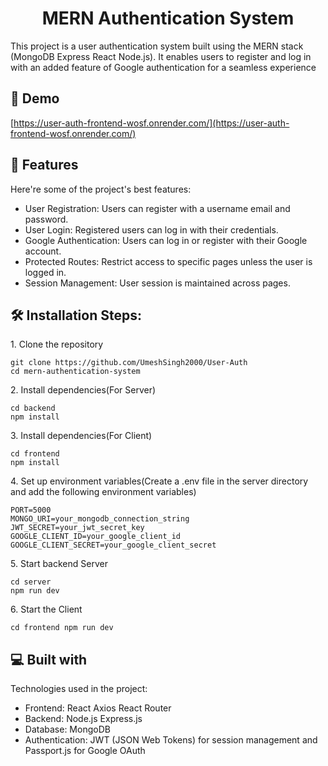 <h1 align="center" id="title">MERN Authentication System</h1>

<p id="description">This project is a user authentication system built using the MERN stack (MongoDB Express React Node.js). It enables users to register and log in with an added feature of Google authentication for a seamless experience</p>

<h2>🚀 Demo</h2>

[https://user-auth-frontend-wosf.onrender.com/](https://user-auth-frontend-wosf.onrender.com/)

  
  
<h2>🧐 Features</h2>

Here're some of the project's best features:

*   User Registration: Users can register with a username email and password.
*   User Login: Registered users can log in with their credentials.
*   Google Authentication: Users can log in or register with their Google account.
*   Protected Routes: Restrict access to specific pages unless the user is logged in.
*   Session Management: User session is maintained across pages.

<h2>🛠️ Installation Steps:</h2>

<p>1. Clone the repository</p>

```
git clone https://github.com/UmeshSingh2000/User-Auth
cd mern-authentication-system
```

<p>2. Install dependencies(For Server)</p>

```
cd backend
npm install
```

<p>3. Install dependencies(For Client)</p>

```
cd frontend
npm install
```

<p>4. Set up environment variables(Create a .env file in the server directory and add the following environment variables)</p>

```
PORT=5000
MONGO_URI=your_mongodb_connection_string JWT_SECRET=your_jwt_secret_key
GOOGLE_CLIENT_ID=your_google_client_id
GOOGLE_CLIENT_SECRET=your_google_client_secret
```

<p>5. Start backend Server</p>

```
cd server
npm run dev
```

<p>6. Start the Client</p>

```
cd frontend npm run dev
```

<h2>💻 Built with</h2>

Technologies used in the project:

*   Frontend: React Axios React Router
*   Backend: Node.js Express.js
*   Database: MongoDB
*   Authentication: JWT (JSON Web Tokens) for session management and Passport.js for Google OAuth

